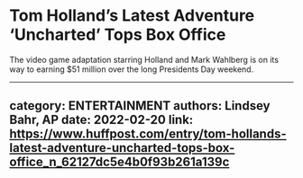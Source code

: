 # Tom Holland’s Latest Adventure ‘Uncharted’ Tops Box Office

The video game adaptation starring Holland and Mark Wahlberg is on its way to earning $51 million over the long Presidents Day weekend.

---
category: ENTERTAINMENT
authors: Lindsey Bahr, AP
date: 2022-02-20
link: https://www.huffpost.com/entry/tom-hollands-latest-adventure-uncharted-tops-box-office_n_62127dc5e4b0f93b261a139c
---
